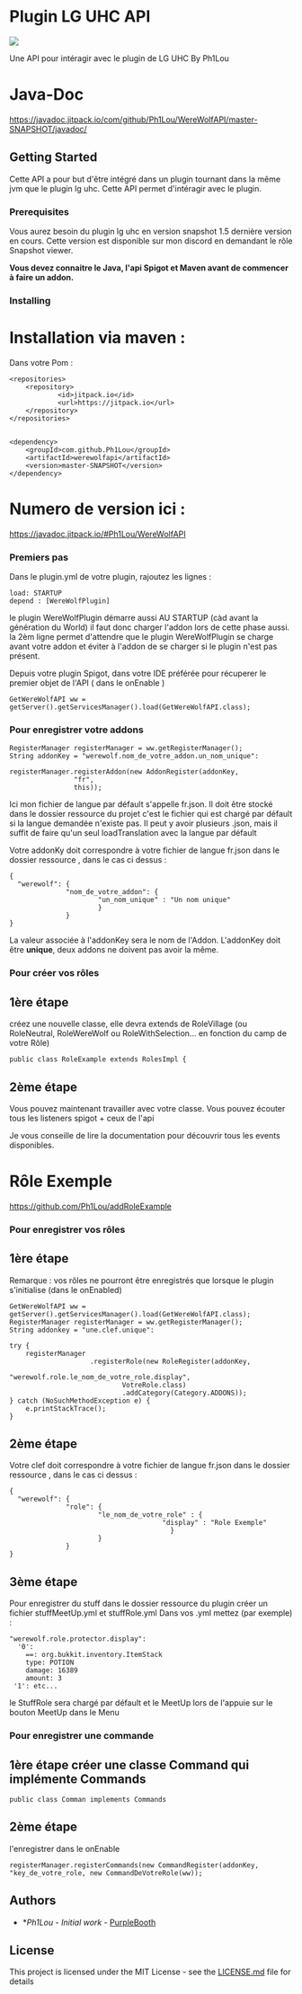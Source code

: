 # Plugin LG UHC API


[![](https://javadoc.jitpack.io/v/Ph1Lou/WereWolfAPI.svg)](https://javadoc.jitpack.io/#Ph1Lou/WereWolfAPI)

Une API pour intéragir avec le plugin de LG UHC By Ph1Lou

# Java-Doc
<https://javadoc.jitpack.io/com/github/Ph1Lou/WereWolfAPI/master-SNAPSHOT/javadoc/>

## Getting Started

Cette API a pour but d'être intégré dans un plugin tournant dans la même jvm que le plugin lg uhc. Cette API permet d'intéragir avec le plugin.

### Prerequisites
Vous aurez besoin du plugin lg uhc en version snapshot 1.5 dernière version en cours. Cette version est disponible sur mon discord en demandant le rôle Snapshot viewer.

**Vous devez connaitre le Java, l'api Spigot et Maven avant de commencer à faire un addon.**

### Installing

# Installation via maven :

Dans votre Pom :

```
<repositories>
	<repository>
		    <id>jitpack.io</id>
		    <url>https://jitpack.io</url>
	</repository>
</repositories>
 
 
<dependency>
	<groupId>com.github.Ph1Lou</groupId>
	<artifactId>werewolfapi</artifactId>
	<version>master-SNAPSHOT</version>
</dependency>

```

# Numero de version ici :

<https://javadoc.jitpack.io/#Ph1Lou/WereWolfAPI>

### Premiers pas

Dans le plugin.yml de votre plugin, rajoutez les lignes :
```
load: STARTUP
depend : [WereWolfPlugin]
```
le plugin WereWolfPlugin démarre aussi AU STARTUP (càd avant la génération du World) il faut donc charger l'addon lors de cette phase aussi.
la 2èm ligne permet d'attendre que le plugin WereWolfPlugin se charge avant votre addon et éviter à l'addon de se charger si le plugin n'est pas présent.


Depuis votre plugin Spigot, dans votre IDE préférée pour récuperer le premier objet de l'API ( dans le onEnable )

```
GetWereWolfAPI ww = getServer().getServicesManager().load(GetWereWolfAPI.class);
```

### Pour enregistrer votre addons

```
RegisterManager registerManager = ww.getRegisterManager();
String addonKey = "werewolf.nom_de_votre_addon.un_nom_unique":

registerManager.registerAddon(new AddonRegister(addonKey,
                "fr",
                this));	
```

Ici mon fichier de langue par défault s'appelle fr.json. Il doit être stocké dans le dossier ressource du projet c'est le fichier qui est chargé par défault si la langue demandée n'existe pas. Il peut y avoir plusieurs .json, mais il suffit de faire qu'un seul loadTranslation avec la langue par défault

Votre addonKy doit correspondre à votre fichier de langue fr.json dans le dossier ressource , dans le cas ci dessus :
```
{
  "werewolf": {
              "nom_de_votre_addon": {
                      "un_nom_unique" : "Un nom unique"
                      }
              }
}

```
La valeur associée à l'addonKey sera le nom de l'Addon. L'addonKey doit être **unique**, deux addons ne doivent pas avoir la même.

### Pour créer vos rôles

## 1ère étape 

créez une nouvelle classe, elle devra extends de RoleVillage (ou RoleNeutral, RoleWereWolf ou RoleWithSelection... en fonction du camp de votre Rôle)
```
public class RoleExample extends RolesImpl {
```

## 2ème étape

Vous pouvez maintenant travailler avec votre classe. Vous pouvez écouter tous les listeners spigot + ceux de l'api

Je vous conseille de lire la documentation pour découvrir tous les events disponibles.

# Rôle Exemple

<https://github.com/Ph1Lou/addRoleExample>



### Pour enregistrer vos rôles

## 1ère étape

Remarque : vos rôles ne pourront être enregistrés que lorsque le plugin s'initialise (dans le onEnabled)

```
GetWereWolfAPI ww = getServer().getServicesManager().load(GetWereWolfAPI.class);
RegisterManager registerManager = ww.getRegisterManager();
String addonkey = "une.clef.unique":

try {
    registerManager
                    .registerRole(new RoleRegister(addonKey,
                            "werewolf.role.le_nom_de_votre_role.display",
                            VotreRole.class)
                            .addCategory(Category.ADDONS));
} catch (NoSuchMethodException e) {
    e.printStackTrace();  
}               
```
## 2ème étape

Votre clef doit correspondre à votre fichier de langue fr.json dans le dossier ressource , dans le cas ci dessus :
```
{
  "werewolf": {
              "role": {
                      "le_nom_de_votre_role" : {
                                      "display" : "Role Exemple"
                                        }
                      }
              }
}
```

## 3ème étape

Pour enregistrer du stuff dans le dossier ressource du plugin créer un fichier stuffMeetUp.yml et stuffRole.yml
Dans vos .yml mettez (par exemple) :

```
"werewolf.role.protector.display":
  '0':
    ==: org.bukkit.inventory.ItemStack
    type: POTION
    damage: 16389
    amount: 3
 '1': etc...
```

le StuffRole sera chargé par défault et le MeetUp lors de l'appuie sur le bouton MeetUp dans le Menu


### Pour enregistrer une commande

## 1ère étape créer une classe Command qui implémente Commands 
```
public class Comman implements Commands 
```

## 2ème étape

l'enregistrer dans le onEnable
```
registerManager.registerCommands(new CommandRegister(addonKey, "key_de_votre_role, new CommandDeVotreRole(ww));
```

## Authors

* **Ph1Lou* - *Initial work* - [PurpleBooth](https://github.com/Ph1Lou)


## License

This project is licensed under the MIT License - see the [LICENSE.md](LICENSE.md) file for details



